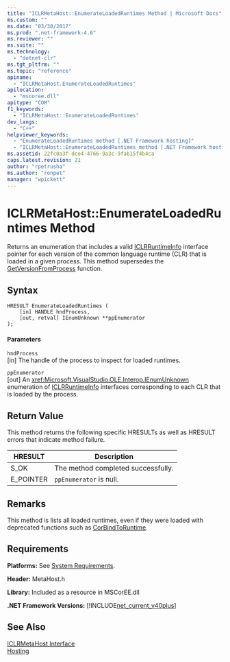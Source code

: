 ```yaml
---
title: "ICLRMetaHost::EnumerateLoadedRuntimes Method | Microsoft Docs"
ms.custom: ""
ms.date: "03/30/2017"
ms.prod: ".net-framework-4.6"
ms.reviewer: ""
ms.suite: ""
ms.technology: 
  - "dotnet-clr"
ms.tgt_pltfrm: ""
ms.topic: "reference"
apiname: 
  - "ICLRMetaHost.EnumerateLoadedRuntimes"
apilocation: 
  - "mscoree.dll"
apitype: "COM"
f1_keywords: 
  - "ICLRMetaHost::EnumerateLoadedRuntimes"
dev_langs: 
  - "C++"
helpviewer_keywords: 
  - "EnumerateLoadedRuntimes method [.NET Framework hosting]"
  - "ICLRMetaHost::EnumerateLoadedRuntimes method [.NET Framework hosting]"
ms.assetid: 22fc0a3f-dce4-4766-9a3c-9fab15f4b4ca
caps.latest.revision: 21
author: "rpetrusha"
ms.author: "ronpet"
manager: "wpickett"
---
```

# ICLRMetaHost::EnumerateLoadedRuntimes Method
Returns an enumeration that includes a valid [ICLRRuntimeInfo](../../../../docs/framework/unmanaged-api/hosting/iclrruntimeinfo-interface.md) interface pointer for each version of the common language runtime (CLR) that is loaded in a given process. This method supersedes the [GetVersionFromProcess](../../../../docs/framework/unmanaged-api/hosting/getversionfromprocess-function.md) function.  
  
## Syntax  
  
```  
HRESULT EnumerateLoadedRuntimes (  
    [in] HANDLE hndProcess,  
    [out, retval] IEnumUnknown **ppEnumerator  
);  
```  
  
#### Parameters  
 `hndProcess`  
 [in] The handle of the process to inspect for loaded runtimes.  
  
 `ppEnumerator`  
 [out] An <xref:Microsoft.VisualStudio.OLE.Interop.IEnumUnknown> enumeration of [ICLRRuntimeInfo](../../../../docs/framework/unmanaged-api/hosting/iclrruntimeinfo-interface.md) interfaces corresponding to each CLR that is loaded by the process.  
  
## Return Value  
 This method returns the following specific HRESULTs as well as HRESULT errors that indicate method failure.  
  
|HRESULT|Description|  
|-------------|-----------------|  
|S_OK|The method completed successfully.|  
|E_POINTER|`ppEnumerator` is null.|  
  
## Remarks  
 This method is lists all loaded runtimes, even if they were loaded with deprecated functions such as [CorBindToRuntime](../../../../docs/framework/unmanaged-api/hosting/corbindtoruntime-function.md).  
  
## Requirements  
 **Platforms:** See [System Requirements](../../../../docs/framework/getting-started/system-requirements.md).  
  
 **Header:** MetaHost.h  
  
 **Library:** Included as a resource in MSCorEE.dll  
  
 **.NET Framework Versions:** [!INCLUDE[net_current_v40plus](../../../../includes/net-current-v40plus-md.md)]  
  
## See Also  
 [ICLRMetaHost Interface](../../../../docs/framework/unmanaged-api/hosting/iclrmetahost-interface.md)   
 [Hosting](../../../../docs/framework/unmanaged-api/hosting/hosting-unmanaged-api-reference.md)